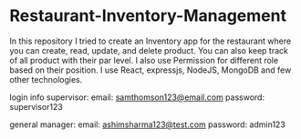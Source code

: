 # Restaurant-Inventory-Management
In this repository I tried to create an Inventory app for the restaurant where you can create, read, update, and delete product. You can also keep track of all product with their par level. I also use Permission for different role based on their position. I use React, expressjs, NodeJS, MongoDB and few other technologies. 

login info
supervisor: 
email: samthomson123@email.com
password: supervisor123

general manager:
email: ashimsharma123@test.com
password: admin123

